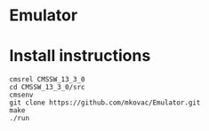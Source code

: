 # Emulator

# Install instructions

```
cmsrel CMSSW_13_3_0
cd CMSSW_13_3_0/src
cmsenv
git clone https://github.com/mkovac/Emulator.git
make
./run
```